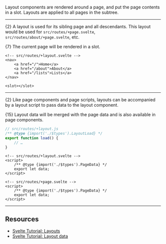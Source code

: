 Layout components are rendered around a page, and put the page contents in a slot. Layouts are applied to all pages in the subtree.

---

{2} A layout is used for its sibling page and all descendants. This layout would be used for `src/routes/+page.svelte`, `src/routes/about/+page.svelte`, etc.

{7} The current page will be rendered in a slot.

```svelte
<!-- src/routes/+layout.svelte -->
<nav>
	<a href="/">Home</a>
	<a href="/about">About</a>
	<a href="/lists">Lists</a>
</nav>

<slot></slot>
```

---

{2} Like page components and page scripts, layouts can be accompanied by a layout script to pass data to the layout component.

{15} Layout data will be merged with the page data and is also available in page components.

```js
// src/routes/+layout.js
/** @type {import('./$types').LayoutLoad} */
export function load() {
	// …
}
```

```svelte
<!-- src/routes/+layout.svelte -->
<script>
	/** @type {import('./$types').PageData} */
	export let data;
</script>
```

```svelte
<!-- src/routes/+page.svelte -->
<script>
	/** @type {import('./$types').PageData} */
	export let data;
</script>
```

---

## Resources

- [Svelte Tutorial: Layouts](https://learn.svelte.dev/tutorial/layouts)
- [Svelte Tutorial: Layout data](https://learn.svelte.dev/tutorial/layout-data)
